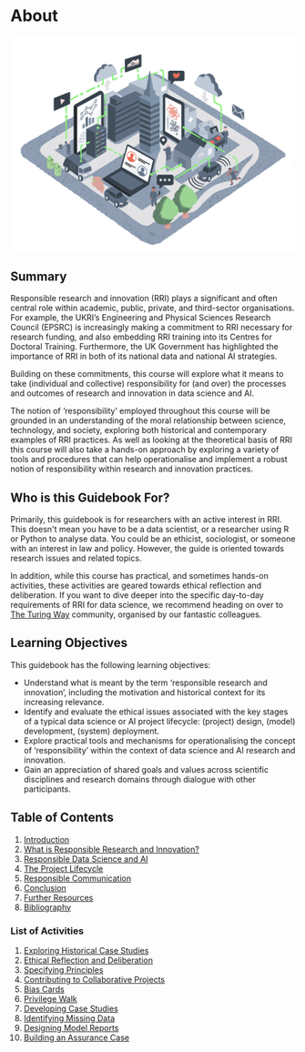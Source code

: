 # About

![](../images/illustrations/sociotechnical_2.png)

## Summary

Responsible research and innovation (RRI) plays a significant and often central role within academic, public, private, and third-sector organisations.
For example, the UKRI’s Engineering and Physical Sciences Research Council (EPSRC) is increasingly making a commitment to RRI necessary for research funding, and also embedding RRI training into its Centres for Doctoral Training. 
Furthermore, the UK Government has highlighted the importance of RRI in both of its national data and national AI strategies.

Building on these commitments, this course will explore what it means to take (individual and collective) responsibility for (and over) the processes and outcomes of research and innovation in data science and AI.

The notion of ‘responsibility’ employed throughout this course will be grounded in an understanding of the moral relationship between science, technology, and society, exploring both historical and contemporary examples of RRI practices.
As well as looking at the theoretical basis of RRI this course will also take a hands-on approach by exploring a variety of tools and procedures that can help operationalise and implement a robust notion of responsibility within research and innovation practices.

## Who is this Guidebook For?

Primarily, this guidebook is for researchers with an active interest in RRI.
This doesn't mean you have to be a data scientist, or a researcher using R or Python to analyse data.
You could be an ethicist, sociologist, or someone with an interest in law and policy.
However, the guide is oriented towards research issues and related topics.

In addition, while this course has practical, and sometimes hands-on activities, these activities are geared towards ethical reflection and deliberation.
If you want to dive deeper into the specific day-to-day requirements of RRI for data science, we recommend heading on over to [The Turing Way](https://the-turing-way.netlify.app/welcome) community, organised by our fantastic colleagues.

## Learning Objectives

This guidebook has the following learning objectives:

- Understand what is meant by the term ‘responsible research and innovation’, including the motivation and historical context for its increasing relevance.
- Identify and evaluate the ethical issues associated with the key stages of a typical data science or AI project lifecycle: (project) design, (model) development, (system) deployment.
- Explore practical tools and mechanisms for operationalising the concept of ‘responsibility’ within the context of data science and AI research and innovation.
- Gain an appreciation of shared goals and values across scientific disciplines and research domains through dialogue with other participants.

## Table of Contents

1. [Introduction](intro/index.md)
2. [What is Responsible Research and Innovation?](chapter2/index.md)
3. [Responsible Data Science and AI](chapter3/index.md)
4. [The Project Lifecycle](chapter4/index.md)
5. [Responsible Communication](chapter5/index.md)
6. [Conclusion](conclusion/index.md)
7. [Further Resources](further_resources/index.md)
8. [Bibliography](../bibliography.md)

### List of Activities

1. [Exploring Historical Case Studies](chapter2/activity2-1.md)
2. [Ethical Reflection and Deliberation](chapter2/activity2-2.md)
3. [Specifying Principles](chapter3/activity3-1.md)
4. [Contributing to Collaborative Projects](chapter3/activity3-2.md)
5. [Bias Cards](chapter3/activity3-3.md)
6. [Privilege Walk](chapter4/project_design/activity4-1.md)
7. [Developing Case Studies](chapter4/project_design/activity4-2.md)
8. [Identifying Missing Data](chapter4/project_design/activity4-3.md)
9. [Designing Model Reports](chapter4/model_development/activity4-4.md)
10. [Building an Assurance Case](chapter5/activity5-1.md)